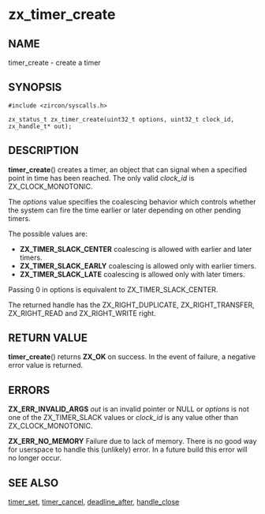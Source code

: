 # zx_timer_create

## NAME

timer_create - create a timer

## SYNOPSIS

```
#include <zircon/syscalls.h>

zx_status_t zx_timer_create(uint32_t options, uint32_t clock_id, zx_handle_t* out);

```

## DESCRIPTION

**timer_create**() creates a timer, an object that can signal
when a specified point in time has been reached. The only valid
*clock_id* is ZX_CLOCK_MONOTONIC.

The *options* value specifies the coalescing behavior which
controls whether the system can fire the time earlier or later
depending on other pending timers.

The possible values are:

+ **ZX_TIMER_SLACK_CENTER** coalescing is allowed with earlier and
  later timers.
+ **ZX_TIMER_SLACK_EARLY** coalescing is allowed only with earlier
  timers.
+ **ZX_TIMER_SLACK_LATE** coalescing is allowed only with later
  timers.

Passing 0 in options is equivalent to ZX_TIMER_SLACK_CENTER.

The returned handle has the ZX_RIGHT_DUPLICATE, ZX_RIGHT_TRANSFER,
ZX_RIGHT_READ and ZX_RIGHT_WRITE right.

## RETURN VALUE

**timer_create**() returns **ZX_OK** on success. In the event
of failure, a negative error value is returned.

## ERRORS

**ZX_ERR_INVALID_ARGS**  *out* is an invalid pointer or NULL or
*options* is not one of the ZX_TIMER_SLACK values or *clock_id* is
any value other than ZX_CLOCK_MONOTONIC.

**ZX_ERR_NO_MEMORY**  Failure due to lack of memory.
There is no good way for userspace to handle this (unlikely) error.
In a future build this error will no longer occur.

## SEE ALSO

[timer_set](timer_set.md),
[timer_cancel](timer_cancel.md),
[deadline_after](deadline_after.md),
[handle_close](handle_close.md)
